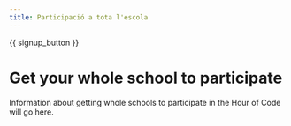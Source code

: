 ```yaml
---
title: Participació a tota l'escola
---
```


{{ signup_button }}

# Get your whole school to participate

Information about getting whole schools to participate in the Hour of Code will go here.